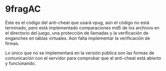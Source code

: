 # 9fragAC

Éste es el código del anti-cheat que usará vpug, aún el código no está 
terminado, pero está implementado comparaciones md5 de los archivos en 
el directorio del juego, una protección de llamadas y la verificación 
de enganches en tablas virtuales. Aún falta implementar la verificación
de firmas. 

Lo único que no se implementará en la versión pública son las formas de
comunicación con el servidor para comprobar que el anti-cheat está
abierto y funcionando.